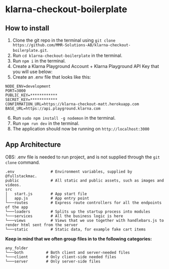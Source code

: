 # klarna-checkout-boilerplate

## How to install

1. Clone the git repo in the terminal using `git clone https://github.com/MMR-Solutions-AB/klarna-checkout-boilerplate.git`.
2. Run `cd klarna-checkout-boilerplate` in the terminal.
3. Run `npm i` in the terminal.
4. Create a Klarna Playground Account + Klarna Playground API Key that you will use below:
5. Create an .env file that looks like this:

```
NODE_ENV=development
PORT=3000
PUBLIC_KEY=************
SECRET_KEY=************
CONFIRMATION_URL=https://klarna-checkout-matt.herokuapp.com
BASE_URL=https://api.playground.klarna.com
```

6. Run `sudo npm install -g nodemon` in the terminal.
7. Run `npm run dev` in the terminal.
8. The application should now be running on `http://localhost:3000`

## App Architecture

OBS: .env file is needed to run project, and is not supplied through the `git clone` command.

```
.env                # Environment variables, supplied by @fullstackmac.
public              # All static and public assets, such as images and videos.
src
│   start.js        # App start file
│   app.js          # App entry point
└───routes          # Express route controllers for all the endpoints of the app
└───loaders         # Splits up the startup process into modules
└───services        # All the business logic is here
└───views           # Views that we use together with handlebars.js to render html sent from the server
└───static          # Static data, for example fake cart items

```

**Keep in mind that we often group files in to the following categories:**

```
any_folder
└───both          # Both client and server-needed files
└───client        # Only client-side needed files
└───server        # Only server-side files
```
